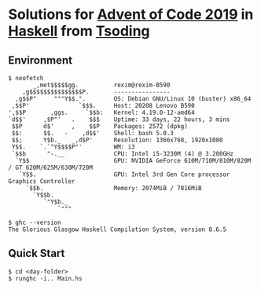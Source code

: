 # Solutions for [Advent of Code 2019](https://adventofcode.com/2019/) in [Haskell](https://haskell.org/) from [Tsoding](https://twitch.tv/tsoding)

## Environment

```console
$ neofetch
       _,met$$$$$gg.          rexim@rexim-B590
    ,g$$$$$$$$$$$$$$$P.       ----------------
  ,g$$P"     """Y$$.".        OS: Debian GNU/Linux 10 (buster) x86_64
 ,$$P'              `$$$.     Host: 20208 Lenovo B590
',$$P       ,ggs.     `$$b:   Kernel: 4.19.0-12-amd64
`d$$'     ,$P"'   .    $$$    Uptime: 33 days, 22 hours, 3 mins
 $$P      d$'     ,    $$P    Packages: 2572 (dpkg)
 $$:      $$.   -    ,d$$'    Shell: bash 5.0.3
 $$;      Y$b._   _,d$P'      Resolution: 1366x768, 1920x1080
 Y$$.    `.`"Y$$$$P"'         WM: i3
 `$$b      "-.__              CPU: Intel i5-3230M (4) @ 3.200GHz
  `Y$$                        GPU: NVIDIA GeForce 610M/710M/810M/820M / GT 620M/625M/630M/720M
   `Y$$.                      GPU: Intel 3rd Gen Core processor Graphics Controller
     `$$b.                    Memory: 2074MiB / 7816MiB
       `Y$$b.
          `"Y$b._
              `"""

$ ghc --version
The Glorious Glasgow Haskell Compilation System, version 8.6.5
```

## Quick Start

```console
$ cd <day-folder>
$ runghc -i.. Main.hs
```
